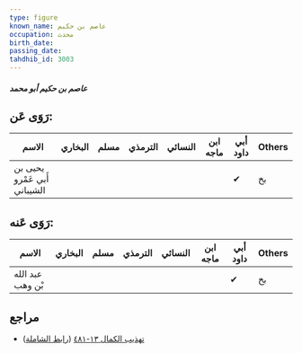 ```yaml
---
type: figure
known_name: عاصم بن حكيم
occupation: محدث
birth_date:
passing_date:
tahdhib_id: 3003
---
```

##### عاصم بن حكيم أبو محمد

## رَوَى عَن:
| الاسم                        | البخاري | مسلم | الترمذي | النسائي | ابن ماجه | أبي داود | Others |
| ---------------------------- | ------- | ---- | ------- | ------- | -------- | -------- | ------ |
| يحيى بن أَبي عَمْرو الشيباني |         |      |         |         |          | ✔        | بخ     |
## رَوَى عَنه:
| الاسم            | البخاري | مسلم | الترمذي | النسائي | ابن ماجه | أبي داود | Others |
| ---------------- | ------- | ---- | ------- | ------- | -------- | -------- | ------ |
| عبد الله بْن وهب |         |      |         |         |          | ✔        | بخ     |
## مراجع
- [تهذيب الكمال ١٣-٤٨١](obsidian://open?vault=Tahdhib-al-Kamal&file=Figures/٣٠٠٣-عاصم%20بن%20حكيم%20أبو%20محمد) ([رابط الشاملة](https://shamela.ws/book/3722/6862))